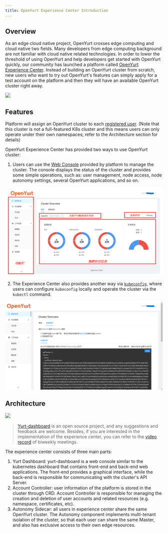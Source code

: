 ```yaml
---
title: OpenYurt Experience Center Introduction
---
```


## Overview

As an edge cloud native project, OpenYurt crosses edge computing and cloud native two fields. Many developers from edge computing background are not familiar with cloud native related technologies. In order to lower the threshold of using OpenYurt and help developers get started with OpenYurt quickly, our community has launched a platform called [OpenYurt Experience Center](http://47.242.50.237/). Instead of building an OpenYurt cluster from scratch, new users who want to try out OpenYurt's features can simply apply for a test account on the platform and then they will have an available OpenYurt cluster right away.

![](../../../../static/img/docs/installation/openyurt-experience-center/register_blank.png)

## Features

Platform will assign an OpenYurt cluster to each [registered user](./user.md). (Note that this cluster is not a full-featured K8s cluster and this means users can only operate under their own namespaces; refer to the Architecture section for details)

OpenYurt Experience Center has provided two ways to use OpenYurt cluster:

1. Users can use the [Web Console](./web_console.md) provided by platform to manage the cluster. The console displays the status of the cluster and provides some simple operations, such as: user management, node access, node autonomy settings, several OpenYurt applications, and so on.

![](../../../../static/img/docs/installation/openyurt-experience-center/web_overview.png)

2. The Experience Center also provides another way via [`kubeconfig`](./kubeconfig.md), where users can configure `kubeconfig` locally and operate the cluster via the `kubectl` command.

![](../../../../static/img/docs/installation/openyurt-experience-center/web_kubeconfig.png)

## Architecture

![](../../../../static/img/docs/installation/openyurt-experience-center/arch.png)

> [Yurt-dashboard](https://github.com/openyurtio/yurt-dashboard) is an open source project, and any suggestions and feedback are welcome.
> Besides, if you are interested in the implementation of the experience center, you can refer to the [video record](https://www.bilibili.com/video/BV1pf4y1K7M4) of biweekly meetings.

The experience center consists of three main parts:

1. Yurt Dashboard: yurt-dashboard is a web console similar to the kubernetes dashboard that contains front-end and back-end web applications. The front-end provides a graphical interface, while the back-end is responsible for communicating with the cluster's API Server.
2. Account Controller: user information of the platform is stored in the cluster through CRD. Account Controller is responsible for managing the creation and deletion of user accounts and related resources (e.g. namespace, certificates, etc).
3. Autonomy Sidecar: all users in experience center share the same OpenYurt cluster. The Autonomy component implements multi-tenant isolation of the cluster, so that each user can share the same Master, and also has exclusive access to their own edge resources.
